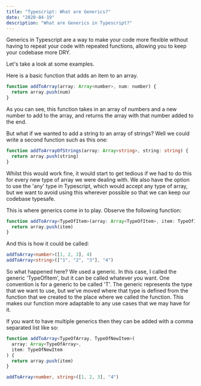 ```yaml
---
title: "Typescript: What are Generics?"
date: "2020-04-19"
description: "What are Generics in Typescript?"
---
```


Generics in Typescript are a way to make your code more flexible without having to repeat your code with repeated functions, allowing you to keep your codebase more DRY.

Let's take a look at some examples.

Here is a basic function that adds an item to an array.

```javascript
function addToArray(array: Array<number>, num: number) {
  return array.push(num)
}
```

As you can see, this function takes in an array of numbers and a new number to add to the array, and returns the array with that number added to the end.

But what if we wanted to add a string to an array of strings? Well we could write a second function such as this one:

```typescript
function addToArrayOfStrings(array: Array<string>, string: string) {
  return array.push(string)
}
```

Whilst this would work fine, it would start to get tedious if we had to do this for every new type of array we were dealing with. We also have the option to use the 'any' type in Typescript, which would accept any type of array, but we want to avoid using this wherever possible so that we can keep our codebase typesafe.

This is where generics come in to play. Observe the following function:

```typescript
function addToArray<TypeOfItem>(array: Array<TypeOfItem>, item: TypeOfItem) {
  return array.push(item)
}
```

And this is how it could be called:

```typescript
addToArray<number>([1, 2, 3], 4)
addToArray<string>(["1", "2", "3"], "4")
```

So what happened here? We used a generic. In this case, I called the generic 'TypeOfItem', but it can be called whatever you want. One convention is for a generic to be called 'T'. The generic represents the type that we want to use, but we've moved where that type is defined from the function that we created to the place where we called the function. This makes our function more adaptable to any use cases that we may have for it.

If you want to have multiple generics then they can be added with a comma separated list like so:

```typescript
function addToArray<TypeOfArray, TypeOfNewItem>(
  array: Array<TypeOfArray>,
  item: TypeOfNewItem
) {
  return array.push(item)
}

addToArray<number, string>([1, 2, 3], "4")
```
